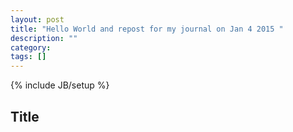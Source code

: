 ```yaml
---
layout: post
title: "Hello World and repost for my journal on Jan 4 2015 "
description: ""
category:
tags: []
---
```

{% include JB/setup %}

## Title
